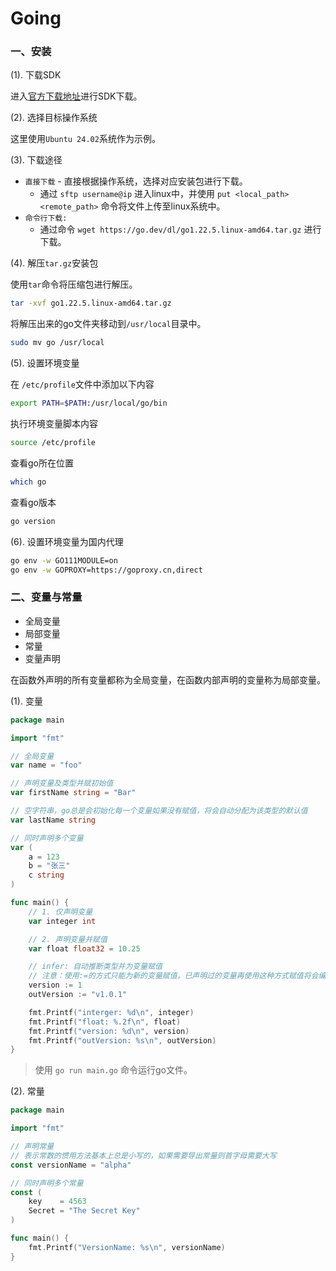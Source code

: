 # Going

### 一、安装

(1). 下载SDK

进入[官方下载地址](https://go.dev/dl/)进行SDK下载。

(2). 选择目标操作系统

这里使用`Ubuntu 24.02`系统作为示例。

(3). 下载途径

- `直接下载` - 直接根据操作系统，选择对应安装包进行下载。
    - 通过 `sftp username@ip` 进入linux中，并使用 `put <local_path> <remote_path>` 命令将文件上传至linux系统中。
- `命令行下载:`
    - 通过命令 `wget https://go.dev/dl/go1.22.5.linux-amd64.tar.gz` 进行下载。

(4). 解压`tar.gz`安装包

使用`tar`命令将压缩包进行解压。
```bash
tar -xvf go1.22.5.linux-amd64.tar.gz
```

将解压出来的go文件夹移动到`/usr/local`目录中。
```bash
sudo mv go /usr/local
```

(5). 设置环境变量

在 `/etc/profile`文件中添加以下内容
```bash
export PATH=$PATH:/usr/local/go/bin
```

执行环境变量脚本内容
```bash
source /etc/profile
```

查看go所在位置
```bash
which go
```

查看go版本
```bash
go version
```

(6). 设置环境变量为国内代理

```bash
go env -w GO111MODULE=on
go env -w GOPROXY=https://goproxy.cn,direct
```

### 二、变量与常量

- 全局变量
- 局部变量
- 常量
- 变量声明

在函数外声明的所有变量都称为全局变量，在函数内部声明的变量称为局部变量。

(1). 变量
```go
package main

import "fmt"

// 全局变量
var name = "foo"

// 声明变量及类型并赋初始值
var firstName string = "Bar"

// 空字符串，go总是会初始化每一个变量如果没有赋值，将会自动分配为该类型的默认值
var lastName string

// 同时声明多个变量
var (
	a = 123
	b = "张三"
	c string
)

func main() {
	// 1. 仅声明变量
	var integer int

	// 2. 声明变量并赋值
	var float float32 = 10.25

	// infer: 自动推断类型并为变量赋值
	// 注意：使用:=的方式只能为新的变量赋值，已声明过的变量再使用这种方式赋值将会编译错误
	version := 1
	outVersion := "v1.0.1"

	fmt.Printf("interger: %d\n", integer)
	fmt.Printf("float: %.2f\n", float)
	fmt.Printf("version: %d\n", version)
	fmt.Printf("outVersion: %s\n", outVersion)
}
```

> 使用 `go run main.go` 命令运行go文件。

(2). 常量
```go
package main

import "fmt"

// 声明常量
// 表示常数的惯用方法基本上总是小写的，如果需要导出常量则首字母需要大写
const versionName = "alpha"

// 同时声明多个常量
const (
	key    = 4563
	Secret = "The Secret Key"
)

func main() {
	fmt.Printf("VersionName: %s\n", versionName)
}
```